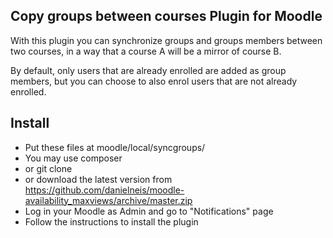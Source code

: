 Copy groups between courses Plugin for Moodle
---------------------------------------------------

With this plugin you can synchronize groups and groups members between two courses,
in a way that a course A will be a mirror of course B.

By default, only users that are already enrolled are added as group members,
but you can choose to also enrol users that are not already enrolled.

Install
-------

* Put these files at moodle/local/syncgroups/
 *  You may use composer
 *   or git clone
 *   or download the latest version from https://github.com/danielneis/moodle-availability_maxviews/archive/master.zip
* Log in your Moodle as Admin and go to "Notifications" page
* Follow the instructions to install the plugin